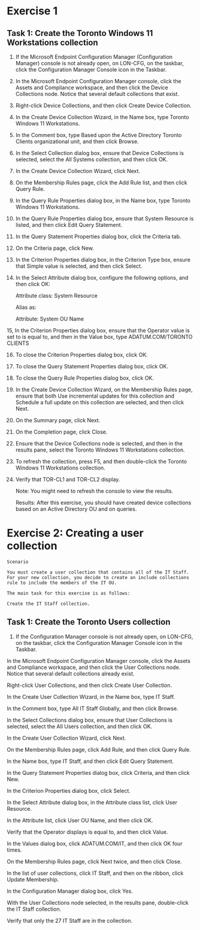 # Exercise 1
## Task 1: Create the Toronto Windows 11 Workstations collection

1. If the Microsoft Endpoint Configuration Manager (Configuration Manager) console is not already open, on LON-CFG, on the taskbar, click the Configuration Manager Console icon in the Taskbar.

2. In the Microsoft Endpoint Configuration Manager console, click the Assets and Compliance workspace, and then click the Device Collections node. Notice that several default collections that exist.

3. Right-click Device Collections, and then click Create Device Collection.

4. In the Create Device Collection Wizard, in the Name box, type Toronto Windows 11 Workstations.

5. In the Comment box, type Based upon the Active Directory Toronto Clients organizational unit, and then click Browse.

6. In the Select Collection dialog box, ensure that Device Collections is selected, select the All Systems collection, and then click OK.

7. In the Create Device Collection Wizard, click Next.

8. On the Membership Rules page, click the Add Rule list, and then click Query Rule.

9. In the Query Rule Properties dialog box, in the Name box, type Toronto Windows 11 Workstations.

10. In the Query Rule Properties dialog box, ensure that System Resource is listed, and then click Edit Query Statement.

11. In the Query Statement Properties dialog box, click the Criteria tab.

12. On the Criteria page, click New.

13. In the Criterion Properties dialog box, in the Criterion Type box, ensure that Simple value is selected, and then click Select.

14. In the Select Attribute dialog box, configure the following options, and then click OK:

    Attribute class: System Resource
    
    Alias as:
    
    Attribute: System OU Name

15, In the Criterion Properties dialog box, ensure that the Operator value is set to is equal to, and then in the Value box, type ADATUM.COM/TORONTO CLIENTS

16. To close the Criterion Properties dialog box, click OK.

17. To close the Query Statement Properties dialog box, click OK.

18. To close the Query Rule Properties dialog box, click OK.

19. In the Create Device Collection Wizard, on the Membership Rules page, ensure that both Use incremental updates for this collection and Schedule a full update on this collection are selected, and then click Next.

20. On the Summary page, click Next.

21. On the Completion page, click Close.

22. Ensure that the Device Collections node is selected, and then in the results pane, select the Toronto Windows 11 Workstations collection.

23. To refresh the collection, press F5, and then double-click the Toronto Windows 11 Workstations collection.

24. Verify that TOR-CL1 and TOR-CL2 display.

    Note: You might need to refresh the console to view the results.

    Results: After this exercise, you should have created device collections based on an Active Directory OU and on queries.

# Exercise 2: Creating a user collection
    Scenario
    
    You must create a user collection that contains all of the IT Staff. For your new collection, you decide to create an include collections rule to include the members of the IT OU.
    
    The main task for this exercise is as follows:
    
    Create the IT Staff collection.
## Task 1: Create the Toronto Users collection
1. If the Configuration Manager console is not already open, on LON-CFG, on the taskbar, click the Configuration Manager Console icon in the Taskbar.

In the Microsoft Endpoint Configuration Manager console, click the Assets and Compliance workspace, and then click the User Collections node. Notice that several default collections already exist.

Right-click User Collections, and then click Create User Collection.

In the Create User Collection Wizard, in the Name box, type IT Staff.

In the Comment box, type All IT Staff Globally, and then click Browse.

In the Select Collections dialog box, ensure that User Collections is selected, select the All Users collection, and then click OK.

In the Create User Collection Wizard, click Next.

On the Membership Rules page, click Add Rule, and then click Query Rule.

In the Name box, type IT Staff, and then click Edit Query Statement.

In the Query Statement Properties dialog box, click Criteria, and then click New.

In the Criterion Properties dialog box, click Select.

In the Select Attribute dialog box, in the Attribute class list, click User Resource.

In the Attribute list, click User OU Name, and then click OK.

Verify that the Operator displays is equal to, and then click Value.

In the Values dialog box, click ADATUM.COM/IT, and then click OK four times.

On the Membership Rules page, click Next twice, and then click Close.

In the list of user collections, click IT Staff, and then on the ribbon, click Update Membership.

In the Configuration Manager dialog box, click Yes.

With the User Collections node selected, in the results pane, double-click the IT Staff collection.

Verify that only the 27 IT Staff are in the collection.
